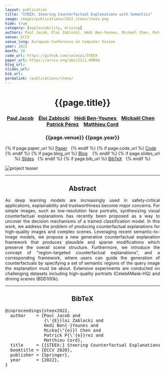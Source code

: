 ```yaml
---
layout: publication
title: "STEEX: Steering Counterfactual Explanations with Semantics" 
image: images/publications/2022_steex/steex.png
hide: true
category: [explainability, driving]
authors: Paul Jacob, Éloi Zablocki, Hédi Ben-Younes, Mickaël Chen, Patrick Pérez, Matthieu Cord
venue: ECCV
venue_long: European Conference on Computer Vision
year: 2022
month: 10
code_url: https://github.com/valeoai/STEEX 
paper_url: https://arxiv.org/abs/2111.09094 
blog_url: 
slides_url: 
bib_url: 
permalink: /publications/steex/
---
```


<h1 align="center"> {{page.title}} </h1>
<!-- Simple call of authors -->
<!-- <h3 align="center"> {{page.authors}} </h3> -->
<!-- Alternatively you can add links to author pages -->
<h3 align="center"> <a href="https://scholar.google.com/citations?user=BDXMtPy4fmYC">Paul Jacob</a> &nbsp;&nbsp; <a href="https://scholar.google.fr/citations?user=dOkbUmEAAAAJ">Éloi Zablocki</a> &nbsp;&nbsp; <a href="https://scholar.google.fr/citations?user=IFLcfvUAAAAJ">Hédi Ben-Younes </a> &nbsp;&nbsp; <a href="https://scholar.google.com/citations?user=QnRpMJAAAAAJ">Mickaël Chen</a> &nbsp;&nbsp; <a href="https://ptrckprz.github.io/">Patrick Pérez</a> &nbsp;&nbsp; <a href="http://webia.lip6.fr/~cord/">Matthieu Cord</a></h3>


<h3 align="center"> {{page.venue}} {{page.year}} </h3>

<div align="center">
  <p>
    {% if page.paper_url %}
    <a href="{{ page.paper_url }}"><i class="far fa-file-pdf"></i> Paper</a>&nbsp;&nbsp;
    {% endif %}
    {% if page.code_url %}
    <a href="{{ page.code_url }}"><i class="fab fa-github"></i> Code</a> &nbsp;&nbsp;
    {% endif %}
    {% if page.blog_url %}
    <a href="{{ page.blog_url }}"><i class="fab fa-blogger"></i> Blog</a> &nbsp;&nbsp;
    {% endif %}
    {% if page.slides_url %}
    <a href="{{ page.slides_url }}"><i class="far fa-file-pdf"></i> Slides</a>&nbsp;&nbsp;
    {% endif %}
    {% if page.bib_url %}
    <a href="{{ page.bib_url}}"><i class="far fa-file-alt"></i> BibTeX</a>&nbsp;&nbsp;
    {% endif %}
  </p>
</div>


<div class="publication-teaser">
    <img src="../../{{ page.image }}" alt="project teaser"/>
</div>


<hr>

<h2  align="center"> Abstract</h2>

<p align="justify">As deep learning models are increasingly used in safety-critical applications, explainability and trustworthiness become major concerns. For simple images, such as low-resolution face portraits, synthesizing visual counterfactual explanations has recently been proposed as a way to uncover the decision mechanisms of a trained classification model. In this work, we address the problem of producing counterfactual explanations for high-quality images and complex scenes. Leveraging recent semantic-to-image models, we propose a new generative counterfactual explanation framework that produces plausible and sparse modifications which preserve the overall scene structure. Furthermore, we introduce the concept of "region-targeted counterfactual explanations", and a corresponding framework, where users can guide the generation of counterfactuals by specifying a set of semantic regions of the query image the explanation must be about. Extensive experiments are conducted on challenging datasets including high-quality portraits (CelebAMask-HQ) and driving scenes (BDD100k).</p>

<hr>



<h2  align="center">BibTeX</h2>
<left>
  <pre class="bibtex-box">
@inproceedings{steex2022,
  author    = {Paul Jacob and
               {\'{E}}loi Zablocki and
               Hedi Ben{-}Younes and
               Micka{\"{e}}l Chen and
               Patrick P{\'{e}}rez and
               Matthieu Cord},
  title     = {{STEEX:} Steering Counterfactual Explanations with Semantics},
  booktitle = {ECCV 2020},
  publisher = {Springer},
  year      = {2022},
}</pre>
</left>

<br>
